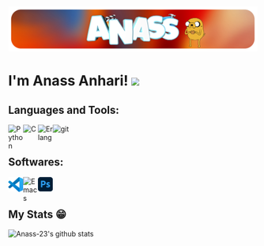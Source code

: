 <img src="https://github.com/Anass-23/Self/blob/master/img/Banner_v3.png">


# I'm Anass Anhari! <img src="https://raw.githubusercontent.com/MartinHeinz/MartinHeinz/master/wave.gif" width="30px">


## Languages and Tools:
<a href="https://www.python.org" target="_blank"> <img align="left" alt="Python" width="30px" src="https://upload.wikimedia.org/wikipedia/commons/c/c3/Python-logo-notext.svg"/> </a>

<a href="https://www.cprogramming.com/" target="_blank"> <img align="left" alt="C" width="30px" src="https://upload.wikimedia.org/wikipedia/commons/1/18/C_Programming_Language.svg"/> </a>

<a href="https://www.erlang.org" target="_blank"> <img align="left" alt="Erlang" width="30px" src="https://upload.wikimedia.org/wikipedia/commons/0/04/Erlang_logo.svg"/> </a>

<a href="https://git-scm.com/" target="_blank"> <img align="left" alt="git" width="60px" src="https://upload.wikimedia.org/wikipedia/commons/6/62/Git-logo-orange.svg"/> </a>

<br />
<br />


## Softwares:
<img href="https://code.visualstudio.com" align="left" alt="Visual Studio Code" width="30px" src="https://raw.githubusercontent.com/github/explore/80688e429a7d4ef2fca1e82350fe8e3517d3494d/topics/visual-studio-code/visual-studio-code.png" />

<a href="https://www.gnu.org/software/emacs/" target="_blank"> <img align="left" alt="Emacs" width="30px" src="https://upload.wikimedia.org/wikipedia/commons/0/08/EmacsIcon.svg"/> </a> 

<a href="https://www.photoshop.com/en" target="_blank"> <img align="left" alt="Photoshop" width="30px" src="https://github.com/Aakarsh-B/trying-repos/blob/master/photoshop.png?raw=true"/> </a>

<br />
<br />


## My Stats 😁
![Anass-23's github stats](https://github-readme-stats.vercel.app/api?username=Anass-23&include_all_commits=true&count_private=false&show_icons=true&line_height=20&title_color=FFFFFF&icon_color=FFFFFF&text_color=FFFFFF&bg_color=0D1117&theme=nightowl)
